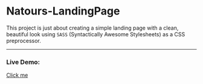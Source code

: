 # Natours-LandingPage

This project is just about creating a simple landing page with a clean, beautiful look using `SASS` (Syntactically Awesome Stylesheets) as a CSS preprocessor.

------
### Live Demo: 
<a href="https://zwellingtonlima.github.io/Natours-LandingPage/">Click me</a>
